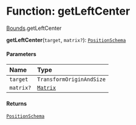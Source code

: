 # Function: getLeftCenter

[Bounds](/en/auto-docs/free-layout-editor/modules/Bounds.md).getLeftCenter

**getLeftCenter**(`target`, `matrix?`): [`PositionSchema`](/en/auto-docs/free-layout-editor/interfaces/PositionSchema.md)

#### Parameters

| Name | Type |
| :------ | :------ |
| `target` | `TransformOriginAndSize` |
| `matrix?` | [`Matrix`](/en/auto-docs/free-layout-editor/classes/Matrix.md) |

#### Returns

[`PositionSchema`](/en/auto-docs/free-layout-editor/interfaces/PositionSchema.md)
